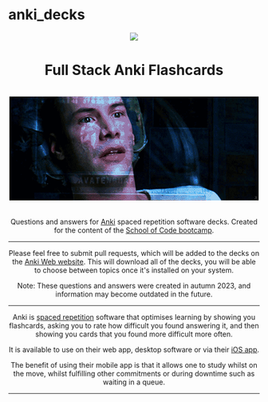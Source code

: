 # anki_decks

<div align="center">
  <img height="60" src="https://img.icons8.com/color/344/javascript.png">
  <h1>Full Stack Anki Flashcards</h1>
  <br>

  <img src="./images/learning.gif" alt="Neo learning">
  
  <br>
  <br>

</div>


<div align="center">

Questions and answers for [Anki](https://apps.ankiweb.net/) spaced repetition software decks. Created for the content of the [School of Code bootcamp](https://www.schoolofcode.co.uk/). 

------------------------------------------------------------------------------------------------------------------------

Please feel free to submit pull requests, which will be added to the decks on the [Anki Web website](https://ankiweb.net/shared/info/1120412708?cb=1695934122268). This will download all of the decks, you will be able to choose between topics once it's installed on your system.

Note: These questions and answers were created in autumn 2023, and information may become outdated in the future.

------------------------------------------------------------------------------------------------------------------------

Anki is [spaced repetition](https://quantifiedself.com/blog/spaced-repetition-and-learning/) software that optimises learning by showing you flashcards, asking you to rate how difficult you found answering it, and then showing you cards that you found more difficult more often. 

It is available to use on their web app, desktop software or via their [iOS app](https://apps.apple.com/us/app/ankimobile-flashcards/id373493387).

The benefit of using their mobile app is that it allows one to study whilst on the move, whilst fulfilling other commitments or during downtime such as waiting in a queue. 

</div>

------------------------------------------------------------------------------------------------------------------------
